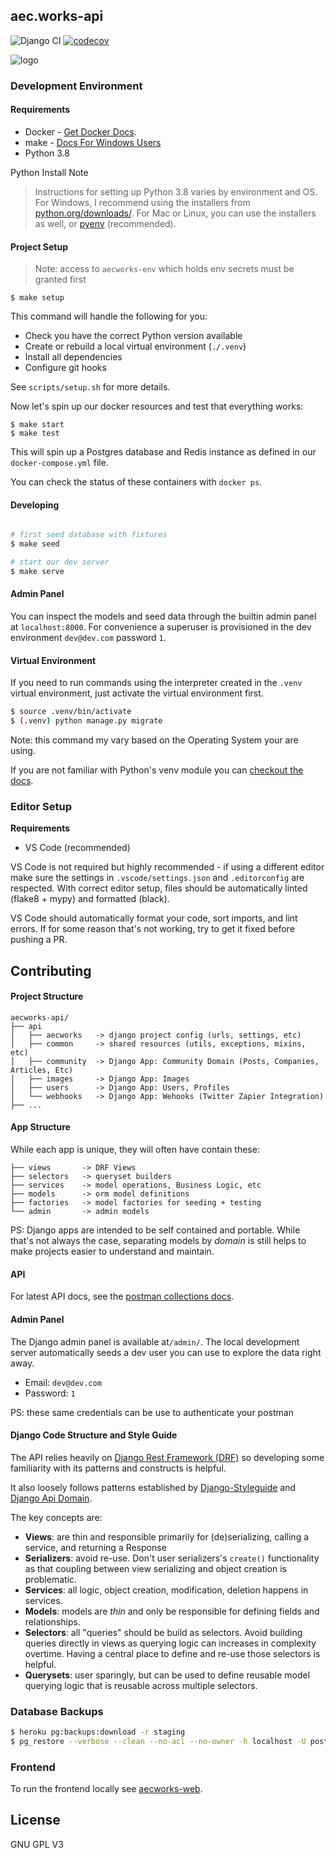 ## aec.works-api

![Django CI](https://github.com/aecworks/aec.works-api/workflows/Django%20CI/badge.svg)
[![codecov](https://codecov.io/gh/aecworks/aec.works-api/branch/master/graph/badge.svg?token=RJ7ZNWGNBQ)](undefined)

![logo](https://aec.works/img/logo-black.10fa9bc4.svg)

### Development Environment

#### Requirements

- Docker - [Get Docker Docs](https://docs.docker.com/get-docker/).
- make - [Docs For Windows Users](https://stackoverflow.com/a/32127632/4411196)
- Python 3.8

Python Install Note

> Instructions for setting up Python 3.8 varies by environment and OS.
> For Windows, I recommend using the installers from [python.org/downloads/](https://www.python.org/downloads/). For Mac or Linux, you can use the installers as well, or [pyenv](https://github.com/pyenv/pyenv) (recommended).

#### Project Setup

> Note: access to `aecworks-env` which holds env secrets must be granted first

```
$ make setup
```

This command will handle the following for you:

- Check you have the correct Python version available
- Create or rebuild a local virtual environment (`./.venv`)
- Install all dependencies
- Configure git hooks

See `scripts/setup.sh` for more details.

Now let's spin up our docker resources and test that everything works:

```
$ make start
$ make test
```

This will spin up a Postgres database and Redis instance as defined in
our `docker-compose.yml` file.

You can check the status of these containers with `docker ps`.

#### Developing

```bash

# first seed database with fixtures
$ make seed

# start our dev server
$ make serve

```

#### Admin Panel

You can inspect the models and seed data through the builtin admin panel at `localhost:8000`.
For convenience a superuser is provisioned in the dev environment `dev@dev.com` password `1`.

#### Virtual Environment

If you need to run commands using the interpreter created in the `.venv` virtual environment, just activate the virtual environment first.

```bash
$ source .venv/bin/activate
$ (.venv) python manage.py migrate
```

Note: this command my vary based on the Operating System your are using.


If you are not familiar with Python's venv module you can [checkout the docs](https://packaging.python.org/guides/installing-using-pip-and-virtual-environments/#activating-a-virtual-environment).

### Editor Setup

**Requirements**

- VS Code (recommended)

VS Code is not required but highly recommended - if using a different editor make sure the settings in `.vscode/settings.json` and `.editorconfig` are respected.
With correct editor setup, files should be automatically linted (flake8 + mypy) and formatted (black).

VS Code should automatically format your code, sort imports, and lint errors.
If for some reason that's not working, try to get it fixed before pushing a PR.

## Contributing

#### Project Structure

```
aecworks-api/
├── api
│   ├── aecworks   -> django project config (urls, settings, etc)
│   ├── common     -> shared resources (utils, exceptions, mixins, etc)
│   ├── community  -> Django App: Community Domain (Posts, Companies, Articles, Etc)
│   ├── images     -> Django App: Images
│   ├── users      -> Django App: Users, Profiles
│   └── webhooks   -> Django App: Wehooks (Twitter Zapier Integration)
├── ...
```

#### App Structure

While each app is unique, they will often have contain these:

```
├── views       -> DRF Views
├── selectors   -> queryset builders
├── services    -> model operations, Business Logic, etc
├── models      -> orm model definitions
├── factories   -> model factories for seeding + testing
└── admin       -> admin models
```

PS: Django apps are intended to be self contained and portable. While that's not always the case, separating models by _domain_ is still helps to make projects easier to understand and maintain.

#### API

For latest API docs, see the [postman collections docs](https://documenter.getpostman.com/view/1727228/Szt79Vv8).

#### Admin Panel

The Django admin panel is available at`/admin/`. The local development server automatically seeds a dev user you can use to explore the data right away.

- Email: `dev@dev.com`
- Password: `1`

PS: these same credentials can be use to authenticate your postman

#### Django Code Structure and Style Guide

The API relies heavily on [Django Rest Framework (DRF)](https://www.django-rest-framework.org/) so developing some familiarity with its patterns and constructs is helpful.

It also loosely follows patterns established by [Django-Styleguide](https://github.com/HackSoftware/Django-Styleguide) and [Django Api Domain](https://phalt.github.io/django-api-domains/styleguide/).

The key concepts are:

- **Views**: are thin and responsible primarily for (de)serializing, calling a service, and returning a Response
- **Serializers**: avoid re-use. Don't user serializers's `create()` functionality as that coupling between view serializing and object creation is problematic.
- **Services**: all logic, object creation, modification, deletion happens in services.
- **Models**: models are _thin_ and only be responsible for defining fields and relationships.
- **Selectors**: all "queries" should be build as selectors. Avoid building queries directly in views as querying logic can increases in complexity overtime. Having a central place to define and re-use those selectors is helpful.
- **Querysets**: user sparingly, but can be used to define reusable model querying logic that is reusable across multiple selectors.

### Database Backups

```bash
$ heroku pg:backups:download -r staging
$ pg_restore --verbose --clean --no-acl --no-owner -h localhost -U postgres -d aecworks_db dumps/prod.dump
```

### Frontend

To run the frontend locally see [aecworks-web](https://github.com/aecworks/aec.works-web).

## License

GNU GPL V3
